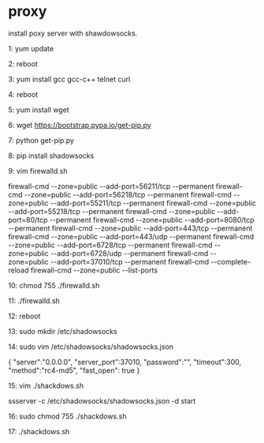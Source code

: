 # proxy
install poxy server with shawdowsocks.

1:
yum update

2:
reboot

3:
yum install gcc gcc-c++ telnet curl

4:
reboot

5:
yum install wget

6:
wget https://bootstrap.pypa.io/get-pip.py

7:
python get-pip.py

8:
pip install shadowsocks

9:
vim firewalld.sh

firewall-cmd --zone=public --add-port=56211/tcp --permanent 
firewall-cmd --zone=public --add-port=56218/tcp --permanent 
firewall-cmd --zone=public --add-port=55211/tcp --permanent 
firewall-cmd --zone=public --add-port=55218/tcp --permanent 
firewall-cmd --zone=public --add-port=80/tcp --permanent 
firewall-cmd --zone=public --add-port=8080/tcp --permanent 
firewall-cmd --zone=public --add-port=443/tcp --permanent 
firewall-cmd --zone=public --add-port=443/udp --permanent 
firewall-cmd --zone=public --add-port=6728/tcp --permanent 
firewall-cmd --zone=public --add-port=6728/udp --permanent 
firewall-cmd --zone=public --add-port=37010/tcp --permanent 
firewall-cmd --complete-reload 
firewall-cmd --zone=public --list-ports

10:
chmod 755 ./firewalld.sh

11:
./firewalld.sh

12:
reboot

13:
sudo mkdir /etc/shadowsocks

14:
sudo vim /etc/shadowsocks/shadowsocks.json

{
    "server":"0.0.0.0",
    "server_port":37010,
    "password":"",
    "timeout":300,
    "method":"rc4-md5",
    "fast_open": true
}

15:
vim ./shackdows.sh

ssserver -c /etc/shadowsocks/shadowsocks.json -d start

16:
sudo chmod 755 ./shackdows.sh

17:
./shackdows.sh

